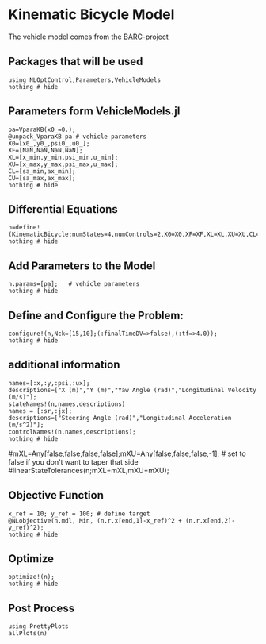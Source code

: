 # Kinematic Bicycle Model

The vehicle model comes from the [BARC-project](https://github.com/MPC-Berkeley/barc)

## Packages that will be used

```@example Bicycle
using NLOptControl,Parameters,VehicleModels
nothing # hide
```

## Parameters form VehicleModels.jl
```@example Bicycle
pa=VparaKB(x0_=0.);  
@unpack_VparaKB pa # vehicle parameters
X0=[x0_,y0_,psi0_,u0_];
XF=[NaN,NaN,NaN,NaN];
XL=[x_min,y_min,psi_min,u_min];
XU=[x_max,y_max,psi_max,u_max];
CL=[sa_min,ax_min];
CU=[sa_max,ax_max];
nothing # hide
```

## Differential Equations
```@example Bicycle
n=define!(KinematicBicycle;numStates=4,numControls=2,X0=X0,XF=XF,XL=XL,XU=XU,CL=CL,CU=CU);
nothing # hide
```
## Add Parameters to the Model
```@example Bicycle
n.params=[pa];   # vehicle parameters
nothing # hide
```

## Define and Configure the Problem:

```@example Bicycle
configure!(n,Nck=[15,10];(:finalTimeDV=>false),(:tf=>4.0));
nothing # hide
```

## additional information
```@example Bicycle
names=[:x,:y,:psi,:ux];
descriptions=["X (m)","Y (m)","Yaw Angle (rad)","Longitudinal Velocity (m/s)"];
stateNames!(n,names,descriptions)
names = [:sr,:jx];
descriptions=["Steering Angle (rad)","Longitudinal Acceleration (m/s^2)"];
controlNames!(n,names,descriptions);
nothing # hide
```
#mXL=Any[false,false,false,false];mXU=Any[false,false,false,-1];  # set to false if you don't want to taper that side
#linearStateTolerances(n;mXL=mXL,mXU=mXU);

## Objective Function
```@example Bicycle
x_ref = 10; y_ref = 100; # define target
@NLobjective(n.mdl, Min, (n.r.x[end,1]-x_ref)^2 + (n.r.x[end,2]-y_ref)^2);
nothing # hide
```

## Optimize
```@example Bicycle
optimize!(n);
nothing # hide
```

## Post Process
```@example Bicycle
using PrettyPlots
allPlots(n)
```
